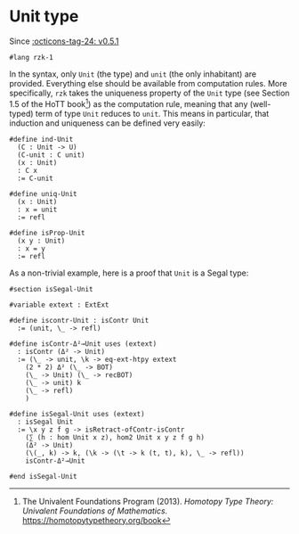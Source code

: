 # Unit type

Since [:octicons-tag-24: v0.5.1][Unit support]

```rzk
#lang rzk-1
```

In the syntax, only `Unit` (the type) and `unit` (the only inhabitant) are provided. Everything else should be available from computation rules.
More specifically, `rzk` takes the uniqueness property of the `Unit` type (see Section 1.5 of the HoTT book[^1]) as the computation rule, meaning that any (well-typed) term of type `Unit` reduces to `unit`.
This means in particular, that induction and uniqueness can be defined very easily:

```rzk
#define ind-Unit
  (C : Unit -> U)
  (C-unit : C unit)
  (x : Unit)
  : C x
  := C-unit

#define uniq-Unit
  (x : Unit)
  : x = unit
  := refl

#define isProp-Unit
  (x y : Unit)
  : x = y
  := refl
```

As a non-trivial example, here is a proof that `Unit` is a Segal type:

```rzk
#section isSegal-Unit

#variable extext : ExtExt

#define iscontr-Unit : isContr Unit
  := (unit, \_ -> refl)

#define isContr-Δ²→Unit uses (extext)
  : isContr (Δ² -> Unit)
  := (\_ -> unit, \k -> eq-ext-htpy extext
    (2 * 2) Δ² (\_ -> BOT)
    (\_ -> Unit) (\_ -> recBOT)
    (\_ -> unit) k
    (\_ -> refl)
    )

#define isSegal-Unit uses (extext)
  : isSegal Unit
  := \x y z f g -> isRetract-ofContr-isContr
    (∑ (h : hom Unit x z), hom2 Unit x y z f g h)
    (Δ² -> Unit)
    (\(_, k) -> k, (\k -> (\t -> k (t, t), k), \_ -> refl))
    isContr-Δ²→Unit

#end isSegal-Unit
```

[Unit support]: https://github.com/fizruk/rzk/releases/tag/v0.5.1

[^1]: The Univalent Foundations Program (2013). _Homotopy Type Theory: Univalent Foundations of Mathematics._ <https://homotopytypetheory.org/book>
